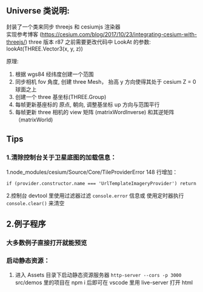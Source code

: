 
## Universe 类说明: 
封装了一个类来同步 threejs 和 cesiumjs 渲染器 </br>
实现参考博客 (https://cesium.com/blog/2017/10/23/integrating-cesium-with-threejs/)
three 版本 r87 之前需要更改代码中 LookAt 的参数: lookAt(THREE.Vector3(x, y, z))

原理:
1. 根据 wgs84 经纬度创建一个范围
2. 同步相机 fov 角度, 创建 three Mesh， 抬高 y 方向使得其处于 cesium Z = 0 球面之上
3. 创建一个 three 基坐标(THREE.Group)
4. 每帧更新基座标的 原点, 朝向, 调整基坐标 up 方向与范围平行
5. 每帧更新 three 相机的 view 矩阵 (matrixWordInverse) 和其逆矩阵 （matrixWorld)


## Tips
### 1.清除控制台关于卫星底图的加载信息：</br>
1.node_modules/cesium/Source/Core/TileProviderError 
148 行增加：
```
if (provider.constructor.name === 'UrlTemplateImageryProvider') return
```
2.控制台 devtool 里使用过滤器过滤 ```console.error``` 信息或 使用定时器执行 
```console.clear()``` 来清空

## 2.例子程序
### 大多数例子直接打开就能预览
### 启动静态资源：
1. 进入 Assets 目录下启动静态资源服务器
  ```http-server --cors -p 3000 ```
src/demos 里的项目在 npm i 后即可在 vscode 里用 live-server 打开 html </br>



